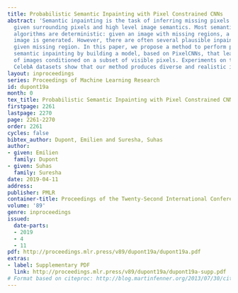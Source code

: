 ```yaml
---
title: Probabilistic Semantic Inpainting with Pixel Constrained CNNs
abstract: 'Semantic inpainting is the task of inferring missing pixels in an image
  given surrounding pixels and high level image semantics. Most semantic inpainting
  algorithms are deterministic: given an image with missing regions, a single inpainted
  image is generated. However, there are often several plausible inpaintings for a
  given missing region. In this paper, we propose a method to perform probabilistic
  semantic inpainting by building a model, based on PixelCNNs, that learns a distribution
  of images conditioned on a subset of visible pixels. Experiments on the MNIST and
  CelebA datasets show that our method produces diverse and realistic inpaintings.'
layout: inproceedings
series: Proceedings of Machine Learning Research
id: dupont19a
month: 0
tex_title: Probabilistic Semantic Inpainting with Pixel Constrained CNNs
firstpage: 2261
lastpage: 2270
page: 2261-2270
order: 2261
cycles: false
bibtex_author: Dupont, Emilien and Suresha, Suhas
author:
- given: Emilien
  family: Dupont
- given: Suhas
  family: Suresha
date: 2019-04-11
address: 
publisher: PMLR
container-title: Proceedings of the Twenty-Second International Conference on Artificial Intelligence and Statistics
volume: '89'
genre: inproceedings
issued:
  date-parts:
  - 2019
  - 4
  - 11
pdf: http://proceedings.mlr.press/v89/dupont19a/dupont19a.pdf
extras:
- label: Supplementary PDF
  link: http://proceedings.mlr.press/v89/dupont19a/dupont19a-supp.pdf
# Format based on citeproc: http://blog.martinfenner.org/2013/07/30/citeproc-yaml-for-bibliographies/
---
```

